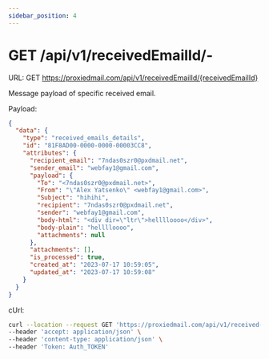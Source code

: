 ```yaml
---
sidebar_position: 4
---
```


# GET /api/v1/receivedEmailId/-

URL: GET https://proxiedmail.com/api/v1/receivedEmailId/{receivedEmailId}

Message payload of specific received email.

Payload:

```json
{
  "data": {
    "type": "received_emails_details",
    "id": "81F8AD00-0000-0000-00003CC8",
    "attributes": {
      "recipient_email": "7ndas0szr0@pxdmail.net",
      "sender_email": "webfay1@gmail.com",
      "payload": {
        "To": "<7ndas0szr0@pxdmail.net>",
        "From": "\"Alex Yatsenko\" <webfay1@gmail.com>",
        "Subject": "hihihi",
        "recipient": "7ndas0szr0@pxdmail.net",
        "sender": "webfay1@gmail.com",
        "body-html": "<div dir=\"ltr\">helllloooo</div>",
        "body-plain": "helllloooo",
        "attachments": null
      },
      "attachments": [],
      "is_processed": true,
      "created_at": "2023-07-17 10:59:05",
      "updated_at": "2023-07-17 10:59:08"
    }
  }
}
```

cUrl:

```bash
curl --location --request GET 'https://proxiedmail.com/api/v1/received-emails/{receivedEmailId}' \
--header 'accept: application/json' \
--header 'content-type: application/json' \
--header 'Token: Auth_TOKEN'
```